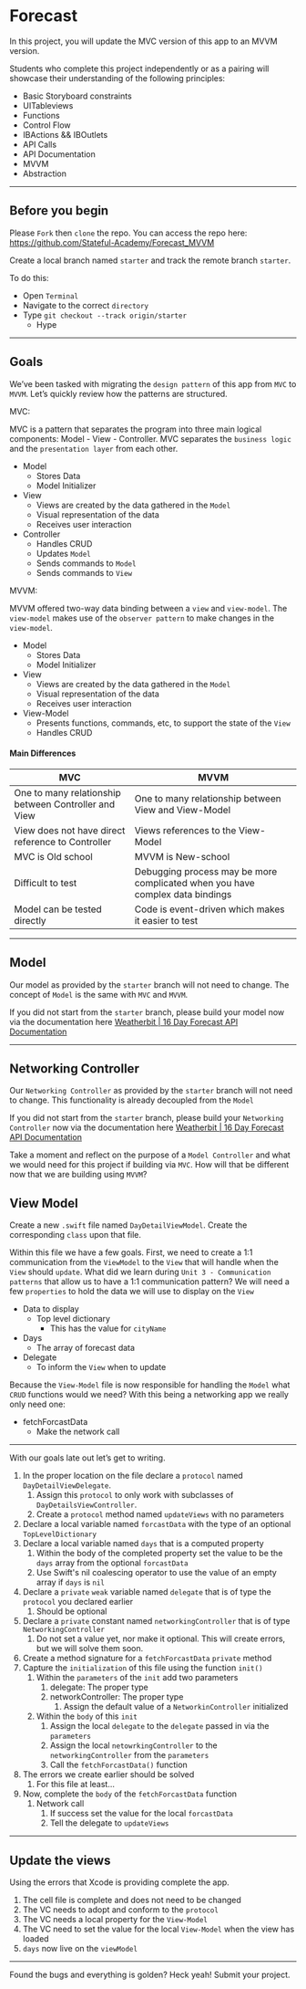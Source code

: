 # Forecast
In this project, you will update the MVC version of this app to an MVVM version.

Students who complete this project independently or as a pairing will showcase their understanding of the following principles:

* Basic Storyboard constraints
* UITableviews
* Functions
* Control Flow
* IBActions && IBOutlets
* API Calls
* API Documentation
* MVVM
* Abstraction

---

##  Before you begin
Please `Fork` then `clone` the repo. You can access the repo here:
https://github.com/Stateful-Academy/Forecast_MVVM

Create a local branch named `starter` and track the remote branch `starter`. 

To do this:
 * Open `Terminal`
 * Navigate to the correct `directory`
 * Type `git checkout --track origin/starter` 
	 * Hype


---

## Goals
We’ve been tasked with migrating the `design pattern` of this app from `MVC` to `MVVM`. Let’s quickly review how the patterns are structured.

MVC:

MVC is a pattern that separates the program into three main logical components: Model - View - Controller. MVC separates the `business logic` and the `presentation layer` from each other.

* Model
	* Stores Data
	* Model Initializer
* View
	* Views are created by the data gathered in the `Model`
	* Visual representation of the data
	* Receives user interaction
* Controller
	* Handles CRUD
	* Updates `Model`
	* Sends commands to `Model`
	* Sends commands to `View`

MVVM:

MVVM offered two-way data binding between a `view` and `view-model`. The `view-model` makes use of the `observer pattern` to make changes in the `view-model`.

* Model
	* Stores Data
	* Model Initializer
* View
	* Views are created by the data gathered in the `Model`
	* Visual representation of the data
	* Receives user interaction
* View-Model
	* Presents functions, commands, etc, to support the state of the `View`
	* Handles CRUD

#### Main Differences
| MVC                                                  | MVVM                                                         |
|------------------------------------------------------|--------------------------------------------------------------|
| One to many relationship between Controller and View | One to many relationship between View and View-Model         |
| View does not have direct reference to Controller    | Views references to the View-Model                           |
| MVC is Old school                                    | MVVM is New-school                                           |
| Difficult to test                                    | Debugging process may be more complicated when you have complex data bindings |
| Model can be tested directly                         | Code is event-driven which makes it easier to test           |

- - -

## Model

Our model as provided by the `starter` branch will not need to change. The concept of `Model` is the same with `MVC` and `MVVM`.

If you did not start from the `starter` branch, please build your model now via the documentation here [Weatherbit | 16 Day Forecast API Documentation](https://www.weatherbit.io/api/weather-forecast-16-day)

- - -

## Networking Controller

Our `Networking Controller` as provided by the `starter` branch will not need to change. This functionality is already decoupled from the `Model`

If you did not start from the `starter` branch, please build your `Networking Controller` now via the documentation here [Weatherbit | 16 Day Forecast API Documentation](https://www.weatherbit.io/api/weather-forecast-16-day)

Take a moment and reflect on the purpose of a `Model Controller` and what we would need for this project if building via `MVC`. How will that be different now that we are building using `MVVM`?


## View Model
 Create a new `.swift` file named `DayDetailViewModel`. Create the corresponding `class` upon that file.

Within this file we have a few goals. First, we need to create a 1:1 communication from the `ViewModel` to the `View` that will handle when the `View` should `update`. What did we learn during `Unit 3 - Communication patterns` that allow us to have a 1:1 communication pattern? We will need a few `properties` to hold the data we will use to display on the `View`

* Data to display
	* Top level dictionary
		* This has the value for `cityName`
* Days
	* The array of forecast data 
* Delegate
	* To inform the `View` when to update 

Because the `View-Model` file is now responsible for handling the `Model` what `CRUD` functions would we need? With this being a networking app we really only need one:

* fetchForcastData
	* Make the network call


- - -


With our goals late out let’s get to writing.

1. In the proper location on the file declare a `protocol` named `DayDetailViewDelegate`.
	1. Assign this `protocol` to only work with subclasses of `DayDetailsViewController`.
	2. Create a `protocol` method named `updateViews` with no parameters
2. Declare a local variable named `forcastData` with the type of an optional `TopLevelDictionary`
3. Declare a local variable named `days` that is a computed property
	1. Within the body of the completed property set the value to be the `days` array from the optional `forcastData`
	2. Use Swift's nil coalescing operator to use the value of an empty array if `days` is `nil`
4. Declare a `private` `weak` variable named `delegate` that is of type the `protocol` you declared earlier
	1. Should be optional
5. Declare a `private` constant named `networkingController` that is of type `NetworkingController`
	1. Do not set a value yet, nor make it optional. This will create errors, but we will solve them soon.
6. Create a method signature for a `fetchForcastData` `private` method
7. Capture the `initialization` of this file using the function `init()`
	1. Within the `parameters` of the `init` add two parameters
		1. delegate: The proper type
		2. networkController: The proper type
			1. Assign the default value of a `NetworkinController` initialized
	2. Within the `body` of this `init`
		1. Assign the local  `delegate`  to the `delegate` passed in via the `parameters`
		2. Assign the local `netowrkingController` to the `networkingController` from the `parameters`
		3. Call the `fetchForcastData()` function
8. The errors we create earlier should be solved
	1. For this file at least…
9. Now, complete the `body` of the `fetchForcastData` function
	1. Network call
		1. If success set the value for the local `forcastData`
		2. Tell the delegate to `updateViews`



- - -

## Update the views
Using the errors that Xcode is providing complete the app.

1. The cell file is complete and does not need to be changed
2. The VC needs to adopt and conform to the `protocol`
3. The VC needs a local property for the `View-Model`
4. The VC need to set the value for the local `View-Model` when the view has loaded
5. `days` now live on the `viewModel`

- - -

Found the bugs and everything is golden? Heck yeah! Submit your project.
